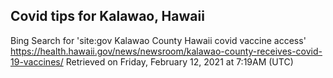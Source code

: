 ## Covid tips for Kalawao, Hawaii

Bing Search for 'site:gov Kalawao County Hawaii covid vaccine access'
https://health.hawaii.gov/news/newsroom/kalawao-county-receives-covid-19-vaccines/
Retrieved on Friday, February 12, 2021 at 7:19AM (UTC)